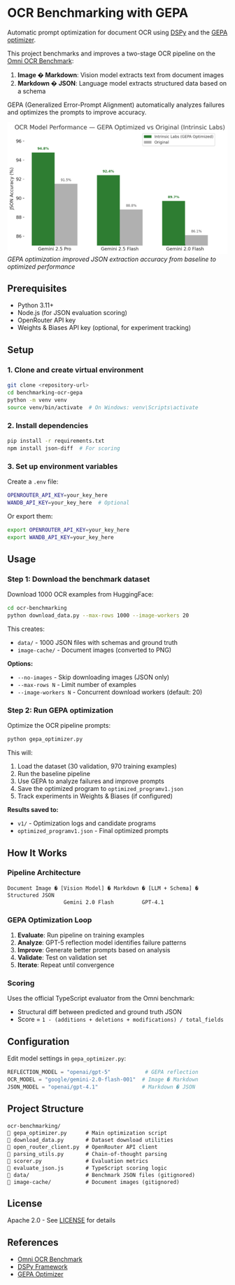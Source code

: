 # OCR Benchmarking with GEPA

Automatic prompt optimization for document OCR using [DSPy](https://github.com/stanfordnlp/dspy) and the [GEPA optimizer](https://github.com/gepa-ai/gepa).

This project benchmarks and improves a two-stage OCR pipeline on the [Omni OCR Benchmark](https://github.com/getomni-ai/benchmark):
1. **Image � Markdown**: Vision model extracts text from document images
2. **Markdown � JSON**: Language model extracts structured data based on a schema

GEPA (Generalized Error-Prompt Alignment) automatically analyzes failures and optimizes the prompts to improve accuracy.

![GEPA Optimization Results](results.png)
*GEPA optimization improved JSON extraction accuracy from baseline to optimized performance*

## Prerequisites

- Python 3.11+
- Node.js (for JSON evaluation scoring)
- OpenRouter API key
- Weights & Biases API key (optional, for experiment tracking)

## Setup

### 1. Clone and create virtual environment

```bash
git clone <repository-url>
cd benchmarking-ocr-gepa
python -m venv venv
source venv/bin/activate  # On Windows: venv\Scripts\activate
```

### 2. Install dependencies

```bash
pip install -r requirements.txt
npm install json-diff  # For scoring
```

### 3. Set up environment variables

Create a `.env` file:

```bash
OPENROUTER_API_KEY=your_key_here
WANDB_API_KEY=your_key_here  # Optional
```

Or export them:

```bash
export OPENROUTER_API_KEY=your_key_here
export WANDB_API_KEY=your_key_here
```

## Usage

### Step 1: Download the benchmark dataset

Download 1000 OCR examples from HuggingFace:

```bash
cd ocr-benchmarking
python download_data.py --max-rows 1000 --image-workers 20
```

This creates:
- `data/` - 1000 JSON files with schemas and ground truth
- `image-cache/` - Document images (converted to PNG)

**Options:**
- `--no-images` - Skip downloading images (JSON only)
- `--max-rows N` - Limit number of examples
- `--image-workers N` - Concurrent download workers (default: 20)

### Step 2: Run GEPA optimization

Optimize the OCR pipeline prompts:

```bash
python gepa_optimizer.py
```

This will:
1. Load the dataset (30 validation, 970 training examples)
2. Run the baseline pipeline
3. Use GEPA to analyze failures and improve prompts
4. Save the optimized program to `optimized_programv1.json`
5. Track experiments in Weights & Biases (if configured)

**Results saved to:**
- `v1/` - Optimization logs and candidate programs
- `optimized_programv1.json` - Final optimized prompts

## How It Works

### Pipeline Architecture

```
Document Image � [Vision Model] � Markdown � [LLM + Schema] � Structured JSON
                  Gemini 2.0 Flash         GPT-4.1
```

### GEPA Optimization Loop

1. **Evaluate**: Run pipeline on training examples
2. **Analyze**: GPT-5 reflection model identifies failure patterns
3. **Improve**: Generate better prompts based on analysis
4. **Validate**: Test on validation set
5. **Iterate**: Repeat until convergence

### Scoring

Uses the official TypeScript evaluator from the Omni benchmark:
- Structural diff between predicted and ground truth JSON
- Score = `1 - (additions + deletions + modifications) / total_fields`

## Configuration

Edit model settings in `gepa_optimizer.py`:

```python
REFLECTION_MODEL = "openai/gpt-5"           # GEPA reflection
OCR_MODEL = "google/gemini-2.0-flash-001"  # Image � Markdown
JSON_MODEL = "openai/gpt-4.1"              # Markdown � JSON
```

## Project Structure

```
ocr-benchmarking/
   gepa_optimizer.py      # Main optimization script
   download_data.py       # Dataset download utilities
   open_router_client.py  # OpenRouter API client
   parsing_utils.py       # Chain-of-thought parsing
   scorer.py              # Evaluation metrics
   evaluate_json.js       # TypeScript scoring logic
   data/                  # Benchmark JSON files (gitignored)
   image-cache/           # Document images (gitignored)
```

## License

Apache 2.0 - See [LICENSE](LICENSE) for details

## References

- [Omni OCR Benchmark](https://github.com/getomni-ai/benchmark)
- [DSPy Framework](https://github.com/stanfordnlp/dspy)
- [GEPA Optimizer](https://github.com/gepa-ai/gepa)
